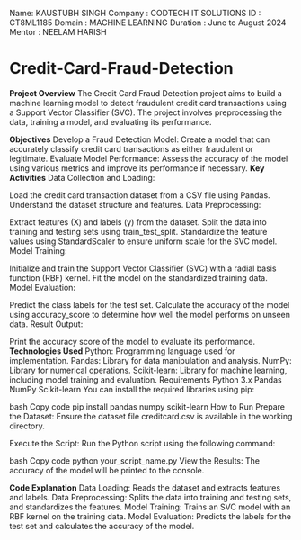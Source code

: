 Name: KAUSTUBH SINGH
Company : CODTECH IT SOLUTIONS
ID : CT8ML1185
Domain : MACHINE LEARNING
Duration : June to August 2024
Mentor : NEELAM HARISH


# Credit-Card-Fraud-Detection
**Project Overview**
The Credit Card Fraud Detection project aims to build a machine learning model to detect fraudulent credit card transactions using a Support Vector Classifier (SVC). The project involves preprocessing the data, training a model, and evaluating its performance.

**Objectives**
Develop a Fraud Detection Model: Create a model that can accurately classify credit card transactions as either fraudulent or legitimate.
Evaluate Model Performance: Assess the accuracy of the model using various metrics and improve its performance if necessary.
**Key Activities**
Data Collection and Loading:

Load the credit card transaction dataset from a CSV file using Pandas.
Understand the dataset structure and features.
Data Preprocessing:

Extract features (X) and labels (y) from the dataset.
Split the data into training and testing sets using train_test_split.
Standardize the feature values using StandardScaler to ensure uniform scale for the SVC model.
Model Training:

Initialize and train the Support Vector Classifier (SVC) with a radial basis function (RBF) kernel.
Fit the model on the standardized training data.
Model Evaluation:

Predict the class labels for the test set.
Calculate the accuracy of the model using accuracy_score to determine how well the model performs on unseen data.
Result Output:

Print the accuracy score of the model to evaluate its performance.
**Technologies Used**
Python: Programming language used for implementation.
Pandas: Library for data manipulation and analysis.
NumPy: Library for numerical operations.
Scikit-learn: Library for machine learning, including model training and evaluation.
Requirements
Python 3.x
Pandas
NumPy
Scikit-learn
You can install the required libraries using pip:

bash
Copy code
pip install pandas numpy scikit-learn
How to Run
Prepare the Dataset: Ensure the dataset file creditcard.csv is available in the working directory.

Execute the Script: Run the Python script using the following command:

bash
Copy code
python your_script_name.py
View the Results: The accuracy of the model will be printed to the console.

**Code Explanation**
Data Loading: Reads the dataset and extracts features and labels.
Data Preprocessing: Splits the data into training and testing sets, and standardizes the features.
Model Training: Trains an SVC model with an RBF kernel on the training data.
Model Evaluation: Predicts the labels for the test set and calculates the accuracy of the model.
